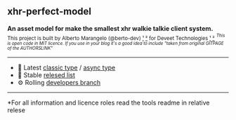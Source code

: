 ## xhr-perfect-model

**An asset model for make the smallest xhr walkie talkie client system.**<br>
<sub>This project is built by Alberto Marangelo (@berto-dev) [¹](https://berto.dev) [²](https://github.com/berto-dev) for Deveet Technologies [¹](https://deveet.com) [²](https://github.com/Deveet-Technologies)</sub>
<sup><sub><i>This is open code in MIT licence. If you use in your blog it's a good idea to include "taken from original GITPAGE of the AUTHORSLINK"</i></sub></sup>

---

  - 💎 Latest [classic type]() / [async type]()
  - 💾 Stable [relesed list](https://github.com/js-node-collection/xhr-perfect-model/releases)
  - ⚙️ Rolling [developers branch](https://github.com/js-collection/xhr-perfect-model/tree/development)

---

*For all information and licence roles read the tools readme in relative relese
